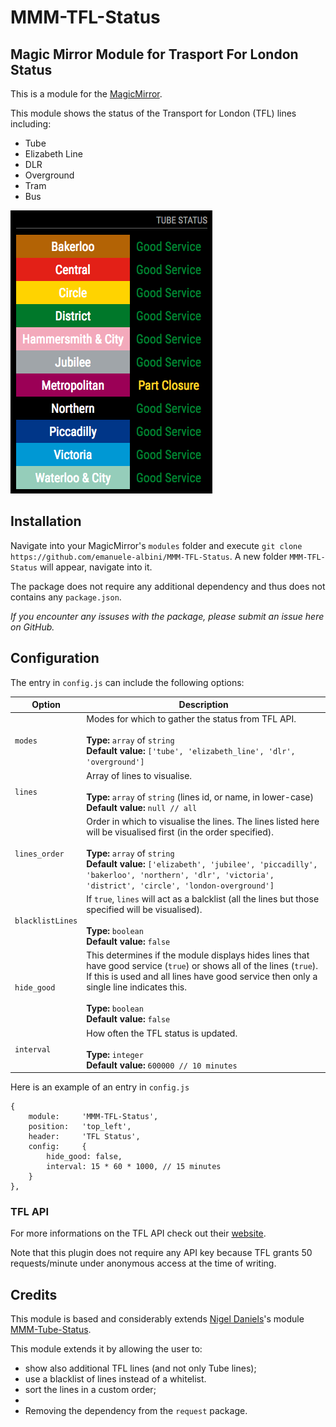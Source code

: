 # MMM-TFL-Status 
## Magic Mirror Module for Trasport For London Status

This is a module for the [MagicMirror](https://github.com/MichMich/MagicMirror).  

This module shows the status of the Transport for London (TFL) lines including:
- Tube
- Elizabeth Line
- DLR
- Overground
- Tram
- Bus

![TFL status](tube.png "TFL status.")

## Installation
Navigate into your MagicMirror's `modules` folder and execute `git clone https://github.com/emanuele-albini/MMM-TFL-Status`. 
A new folder `MMM-TFL-Status` will appear, navigate into it.

The package does not require any additional dependency and thus does not contains any `package.json`.

*If you encounter any issuses with the package, please submit an issue here on GitHub.*

## Configuration
The entry in `config.js` can include the following options:

|Option|Description|
|---|---|
|`modes`| Modes for which to gather the status from TFL API.<br><br>**Type:** `array` of `string` <br>**Default value:** `['tube', 'elizabeth_line', 'dlr', 'overground']`|
|`lines`| Array of lines to visualise.<br><br>**Type:** `array` of `string` (lines id, or name, in lower-case) <br>**Default value:** `null // all`|
|`lines_order`| Order in which to visualise the lines. The lines listed here will be visualised first (in the order specified). <br><br>**Type:** `array` of `string`  <br>**Default value:** `['elizabeth', 'jubilee', 'piccadilly', 'bakerloo', 'northern', 'dlr', 'victoria', 'district', 'circle', 'london-overground']`|
|`blacklistLines`| If `true`, `lines` will act as a balcklist (all the lines but those specified will be visualised). <br><br>**Type:** `boolean` <br>**Default value:** `false`|
|`hide_good`| This determines if the module displays hides lines that have good service (`true`) or shows all of the lines (`true`). If this is used and all lines have good service then only a single line indicates this. <br><br>**Type:** `boolean`<br>**Default value:** `false`|
|`interval`| How often the TFL status is updated.<br><br>**Type:** `integer`<br>**Default value:** `600000 // 10 minutes`|

Here is an example of an entry in `config.js`
```
{
    module:		'MMM-TFL-Status',
    position:	'top_left',
    header:		'TFL Status',
    config:		{
        hide_good: false,
        interval: 15 * 60 * 1000, // 15 minutes
    }
},
```

### TFL API

For more informations on the TFL API check out their [website](https://api.tfl.gov.uk/).

Note that this plugin does not require any API key because TFL grants 50 requests/minute under anonymous access at the time of writing.

## Credits
This module is based and considerably extends [Nigel Daniels](https://github.com/nigel-daniels/)'s module [MMM-Tube-Status](https://github.com/nigel-daniels/MMM-Tube-Status).

This module extends it by allowing the user to:
- show also additional TFL lines (and not only Tube lines);
- use a blacklist of lines instead of a whitelist.
- sort the lines in a custom order;
- 
- Removing the dependency from the `request` package.
